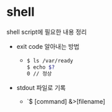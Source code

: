 # shell
shell script에 필요한 내용 정리

- exit code 알아내는 방법
  - ```zsh
    $ ls /var/ready
    $ echo $?
    0 // 정상
    ```
    
- stdout 파일로 기록
  - `$ [command] &>[filename]
  
